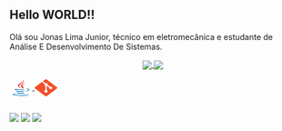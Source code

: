 ## Hello WORLD!!
<p>
Olá sou Jonas Lima Junior, técnico em eletromecânica e estudante de Análise E Desenvolvimento De Sistemas.
</p>
<div align="center">
  <a href="https://github.com/amilsanoj">
  <img height="150em" align="Center" src="https://github-readme-stats.vercel.app/api?username=amilsanoj&show_icons=true&theme=merko&include_all_commits=true&count_private=true"/>
  <img height="150em" align="Center" src="https://github-readme-stats.vercel.app/api/top-langs/?username=amilsanoj&layout=compact&langs_count=7&theme=merko"/>
</div>

<div style="display: inline_block"><br>
  <img align="center" alt="Jonas-Java" height="30" width="40"     src="https://raw.githubusercontent.com/devicons/devicon/1119b9f84c0290e0f0b38982099a2bd027a48bf1/icons/java/java-original.svg">
  <img align="center" alt="Jonas-Git" height="30" width="40" src="https://raw.githubusercontent.com/devicons/devicon/1119b9f84c0290e0f0b38982099a2bd027a48bf1/icons/git/git-plain.svg">

##

<div>
  <a href="https://instagram.com/ojonas_lima" target="_blank"><img src="https://img.shields.io/badge/-Instagram-%23E4405F?style=for-the-badge&logo=instagram&logoColor=white" target="_blank"></a>
  <a href = "mailto:jonasgomeslimajunior@gmail.com"><img src="https://img.shields.io/badge/-Gmail-%23333?style=for-the-badge&logo=gmail&logoColor=white" target="_blank"></a>
  <a href = "https://www.linkedin.com/in/jonas-lima-junior-715984239/"><img src="https://img.shields.io/badge/LinkedIn-0077B5?style=for-the-badge&logo=linkedin&logoColor=white" target="_blank"></a>
</div>
